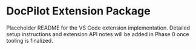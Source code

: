 # DocPilot Extension Package

Placeholder README for the VS Code extension implementation. Detailed setup instructions and extension API notes will be added in Phase 0 once tooling is finalized.
